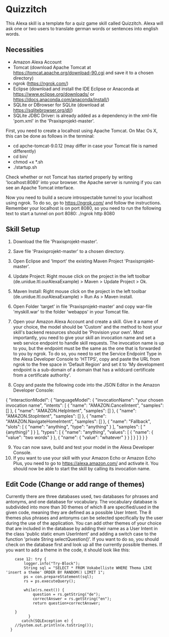 # Quizzitch

This Alexa skill is a template for a quiz game skill called Quizzitch. Alexa will ask one or two users to translate german words or sentences into english words.

## Necessities

- Amazon Alexa Account
- Tomcat (download Apache Tomcat at https://tomcat.apache.org/download-90.cgi and save it to a chosen directory)
- ngrok (https://ngrok.com/)
- Eclipse (download and install the IDE Eclipse or Anaconda at https://www.eclipse.org/downloads/ or https://docs.anaconda.com/anaconda/install/)
- SQLite or DBrowser for SQLite (download at https://sqlitebrowser.org/dl/)
- SQLite JDBC Driver: is already added as a dependency in the xml-file 'pom.xml' in the 'Praxisprojekt-master'.

First, you need to create a localhost using Apache Tomcat. On Mac Os X, this can be done as follows in the terminal:

- cd apche-tomcat-9.0.12 (may differ in case your Tomcat file is named differently)
- cd bin/
- chmod +x *.sh
- ./startup.sh

Check whether or not Tomcat has started properly by writing 'localhost:8080' into your browser. the Apache server is running if you can see an Apache Tomcat interface.

Now you need to build a secure introspectable tunnel to your localhost using ngrok. To do so, go to https://ngrok.com/ and follow the instructions. Remember your localhost is on port 8080, so you need to run the following text to start a tunnel on port 8080: ./ngrok http 8080

## Skill Setup

1. Download the file 'Praxisprojekt-master'.
2. Save file 'Praxisprojekt-master' to a chosen directory.
3. Open Eclipse and 'Import' the existing Maven Project 'Praxisprojekt-master'.
4. Update Project: Right mouse click on the project in the left toolbar (de.unidue.ltl.ourAlexaExample) > Maven > Update Project > Ok.
5. Maven Install: Right mouse click on the project in the left toolbar (de.unidue.ltl.ourAlexaExample) > Run As > Maven install.
6. Open Folder 'target' in file 'Praxisprojekt-master' and copy war-file 'myskill.war' to the folder 'webapps' in your Tomcat file.
7. Open your Amazon Alexa Account and create a skill. Give it a name of your choice, the model should be 'Custom' and the method to host your skill's backend resources should be 'Provision your own'. Most importantly, you need to give your skill an invocation name and set a web service endpoint to handle skill requests. The invocation name is up to you, but the endpoint must be the same as the one that is forwarded to you by ngrok. To do so, you need to set the Service Endpoint Type in the Alexa Developer Console to 'HTTPS', copy and paste the URL from ngrok to the free space in 'Default Region' and set it to 'My development endpoint is a sub-domain of a domain that has a wildcard certificate from a certificate authority'.

8. Copy and paste the following code into the JSON Editor in the Amazon Developer Console:

{ "interactionModel": { "languageModel": { "invocationName": "your chosen invocation name", "intents": [ { "name": "AMAZON.CancelIntent", "samples": [] }, { "name": "AMAZON.HelpIntent", "samples": [] }, { "name": "AMAZON.StopIntent", "samples": [] }, { "name": "AMAZON.NavigateHomeIntent", "samples": [] }, { "name": "Fallback", "slots": [ { "name": "anything", "type": "anything" } ], "samples": [ "{anything}" ] } ], "types": [ { "name": "anything", "values": [ { "name": { "value": "two words" } }, { "name": { "value": "whatever" } } ] } ] } } }

9. You can now save, build and test your model in the Alexa Developer Console.
10. If you want to use your skill with your Amazon Echo or Amazon Echo Plus, you need to go to https://alexa.amazon.com/ and activate it. You should now be able to start the skill by calling its invocation name.

## Edit Code (Change or add range of themes)

Currently there are three databases used, two databases for phrases and antonyms, and one database for vocabulary. The vocabulary database is subdivided into more than 30 themes of which 8 are specified/used in the given code, meaning they are defined as a possible User Intent.
The 8 themes plus phrases and antonyms can be selected specifically by the user during the use of the application.
You can add other themes of your choice that are included in the database by adding their name as a User Intent in the class 'public static enum UserIntent' and adding a switch case to the function 'private String selectQuestion()'.
If you want to do so, you should check on the database first and look up all the currently possible themes.
If you want to add a theme in the code, it should look like this:

		case 12: try {
			logger.info("Try-Block");
			String sql = "SELECT * FROM Vokabelliste WHERE Thema LIKE 'insert a theme' ORDER BY RANDOM() LIMIT 1";
			ps = con.prepareStatement(sql); 
			rs = ps.executeQuery();
	    
			while(rs.next()) {
				question = rs.getString("de"); 
				correctAnswer = rs.getString("en");
				return question+correctAnswer;
	       
	    }
	      	  }
	  	   catch(SQLException e) {
	    //System.out.println(e.toString());
	  }

